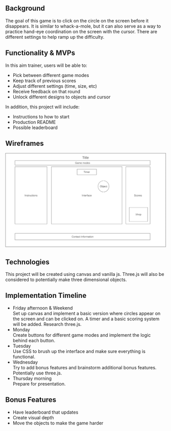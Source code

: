 ## Background
The goal of this game is to click on the circle on the screen before it 
disappears. It is similar to whack-a-mole, but it can also serve as a way 
to practice hand-eye coordination on the screen with the cursor. There are 
different settings to help ramp up the difficulty.

## Functionality & MVPs
In this aim trainer, users will be able to:

* Pick between different game modes
* Keep track of previous scores
* Adjust different settings (time, size, etc)
* Receive feedback on that round
* Unlock different designs to objects and cursor

In addition, this project will include:

* Instructions to how to start
* Production README
* Possible leaderboard

## Wireframes
![wireframe](./wireframe.png)

## Technologies
This project will be created using canvas and vanilla js. Three.js will also 
be considered to potentially make three dimensional objects.

## Implementation Timeline
* Friday afternoon & Weekend\
    Set up canvas and implement a basic version where circles appear on the
    screen and can be clicked on. A timer and a basic scoring system will
    be added. Research three.js.
* Monday\
    Create buttons for different game modes and implement the logic behind 
    each button.
* Tuesday\
    Use CSS to brush up the interface and make sure everything is functional.
* Wednesday\
    Try to add bonus features and brainstorm additional bonus features. 
    Potentially use three.js.
* Thursday morning\
    Prepare for presentation.

## Bonus Features
* Have leaderboard that updates
* Create visual depth
* Move the objects to make the game harder